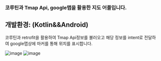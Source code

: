 ### 코루틴과 Tmap Api, google맵을 활용한 지도 어플입니다.
## 개발환경: (Kotlin&&Android)

코루틴과 retrofit을 활용하여 Tmap Api정보를 불러오고 해당 정보를 intent로 전달하여 google맵상에 마커를 통해 위치를 표시합니다.

![image](https://user-images.githubusercontent.com/93872496/158096961-c8e6c821-6f79-4a4c-a29c-107ed0b78711.png)
![image](https://user-images.githubusercontent.com/93872496/158096975-a7d6ee92-4235-4f23-82c5-27e1c4660a63.png)
